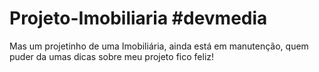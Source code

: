 # Projeto-Imobiliaria #devmedia
Mas um projetinho de uma Imobiliária, ainda está em manutenção, quem puder da umas dicas sobre meu projeto fico feliz!

